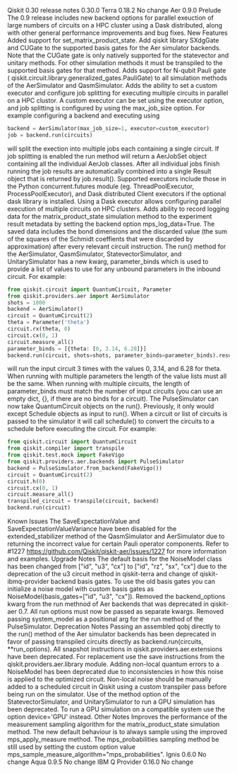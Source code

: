 Qiskit 0.30 release notes
0.30.0
Terra 0.18.2
No change
Aer 0.9.0
Prelude
The 0.9 release includes new backend options for parallel exeuction of large numbers of circuits on a HPC cluster using a Dask distributed, along with other general performance improvements and bug fixes.
New Features
Added support for set_matrix_product_state.
Add qiskit library SXdgGate and CUGate to the supported basis gates for the Aer simulator backends. Note that the CUGate gate is only natively supported for the statevector and unitary methods. For other simulation methods it must be transpiled to the supported basis gates for that method.
Adds support for N-qubit Pauli gate ( qiskit.circuit.library.generalized_gates.PauliGate) to all simulation methods of the AerSimulator and QasmSimulator.
Adds the ability to set a custom executor and configure job splitting for executing multiple circuits in parallel on a HPC clustor. A custom executor can be set using the executor option, and job splitting is configured by using the max_job_size option.
For example configuring a backend and executing using

```python
backend = AerSimulator(max_job_size=1, executor=custom_executor)
job = backend.run(circuits)
```
will split the exection into multiple jobs each containing a single circuit. If job splitting is enabled the run method will return a AerJobSet object containing all the individual AerJob classes. After all individual jobs finish running the job results are automatically combined into a single Result object that is returned by job.result().
Supported executors include those in the Python concurrent.futures module (eg. ThreadPoolExecutor, ProcessPoolExecutor), and Dask distributed Client executors if the optional dask library is installed. Using a Dask executor allows configuring parallel execution of multiple circuits on HPC clusters.
Adds ability to record logging data for the matrix_product_state simulation method to the experiment result metadata by setting the backend option mps_log_data=True. The saved data includes the bond dimensions and the discarded value (the sum of the squares of the Schmidt coeffients that were discarded by approximation) after every relevant circuit instruction.
The run() method for the AerSimulator, QasmSimulator, StatevectorSimulator, and UnitarySimulator has a new kwarg, parameter_binds which is used to provide a list of values to use for any unbound parameters in the inbound circuit. For example:
```python
from qiskit.circuit import QuantumCircuit, Parameter
from qiskit.providers.aer import AerSimulator
shots = 1000
backend = AerSimulator()
circuit = QuantumCircuit(2)
theta = Parameter('theta')
circuit.rx(theta, 0)
circuit.cx(0, 1)
circuit.measure_all()
parameter_binds = [{theta: [0, 3.14, 6.28]}]
backend.run(circuit, shots=shots, parameter_binds=parameter_binds).result()
```
will run the input circuit 3 times with the values 0, 3.14, and 6.28 for theta. When running with multiple parameters the length of the value lists must all be the same. When running with multiple circuits, the length of parameter_binds must match the number of input circuits (you can use an empty dict, {}, if there are no binds for a circuit).
The PulseSimulator can now take QuantumCircuit objects on the run(). Previously, it only would except Schedule objects as input to run(). When a circuit or list of circuits is passed to the simulator it will call schedule() to convert the circuits to a schedule before executing the circuit. For example:
```python
from qiskit.circuit import QuantumCircuit
from qiskit.compiler import transpile
from qiskit.test.mock import FakeVigo
from qiskit.providers.aer.backends import PulseSimulator
backend = PulseSimulator.from_backend(FakeVigo())
circuit = QuantumCircuit(2)
circuit.h(0)
circuit.cx(0, 1)
circuit.measure_all()
transpiled_circuit = transpile(circuit, backend)
backend.run(circuit)
```
Known Issues
The SaveExpectationValue and SaveExpectationValueVariance have been disabled for the extended_stabilizer method of the QasmSimulator and AerSimulator due to returning the incorrect value for certain Pauli operator components. Refer to #1227 <https://github.com/Qiskit/qiskit-aer/issues/1227> for more information and examples.
Upgrade Notes
The default basis for the NoiseModel class has been changed from ["id", "u3", "cx"] to ["id", "rz", "sx", "cx"] due to the deprecation of the u3 circuit method in qiskit-terra and change of qiskit-ibmq-provider backend basis gates. To use the old basis gates you can initialize a noise model with custom basis gates as NoiseModel(basis_gates=["id", "u3", "cx"]).
Removed the backend_options kwarg from the run methnod of Aer backends that was deprecated in qiskit-aer 0.7. All run options must now be passed as separate kwargs.
Removed passing system_model as a positional arg for the run method of the PulseSimulator.
Deprecation Notes
Passing an assembled qobj directly to the run() method of the Aer simulator backends has been deprecated in favor of passing transpiled circuits directly as backend.run(circuits, **run_options).
All snapshot instructions in qiskit.providers.aer.extensions have been deprecated. For replacement use the save instructions from the qiskit.providers.aer.library module.
Adding non-local quantum errors to a NoiseModel has been deprecated due to inconsistencies in how this noise is applied to the optimized circuit. Non-local noise should be manually added to a scheduled circuit in Qiskit using a custom transpiler pass before being run on the simulator.
Use of the method option of the StatevectorSimulator, and UnitarySimulator to run a GPU simulation has been deprecated. To run a GPU simulation on a compatible system use the option device='GPU' instead.
Other Notes
Improves the performance of the measurement sampling algorithm for the matrix_product_state simulation method. The new default behaviour is to always sample using the improved mps_apply_measure method. The mps_probabilities sampling method be still used by setting the custom option value mps_sample_measure_algorithm="mps_probabilities".
Ignis 0.6.0
No change
Aqua 0.9.5
No change
IBM Q Provider 0.16.0
No change